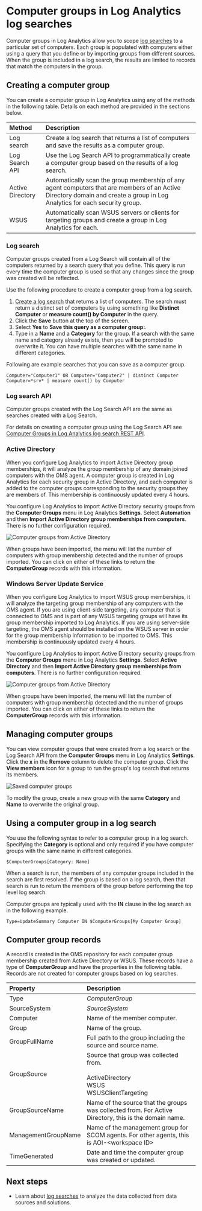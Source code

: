 <properties
    pageTitle="Computer groups in Log Analytics log searches | Microsoft Azure"
    description="Computer groups in Log Analytics allow you to scope log searches to a particular set of computers.  This article describes the different methods you can use to create computer groups and how to use them in a log search."
    services="log-analytics"
    documentationCenter=""
    authors="bwren"
    manager="jwhit"
    editor=""/>

<tags
    ms.service="log-analytics"
    ms.workload="na"
    ms.tgt_pltfrm="na"
    ms.devlang="na"
    ms.topic="article"
    ms.date="09/06/2016"
    ms.author="bwren"/>

# <a name="computer-groups-in-log-analytics-log-searches"></a>Computer groups in Log Analytics log searches
Computer groups in Log Analytics allow you to scope [log searches](log-analytics-log-searches.md) to a particular set of computers.  Each group is populated with computers either using a query that you define or by importing groups from different sources.  When the group is included in a log search, the results are limited to records that match the computers in the group.

## <a name="creating-a-computer-group"></a>Creating a computer group
You can create a computer group in Log Analytics using any of the methods in the following table.  Details on each method are provided in the sections below. 

| Method | Description |
|:---|:---|
| Log search       | Create a log search that returns a list of computers and save the results as a computer group. |
| Log Search API   | Use the Log Search API to programmatically create a computer group based on the results of a log search. |
| Active Directory | Automatically scan the group membership of any agent computers that are members of an Active Directory domain and create a group in Log Analytics for each security group.
| WSUS              | Automatically scan WSUS servers or clients for targeting groups and create a group in Log Analytics for each. |


### <a name="log-search"></a>Log search

Computer groups created from a Log Search will contain all of the computers returned by a search query that you define.  This query is run every time the computer group is used so that any changes since the group was created will be reflected.

Use the following procedure to create a computer group from a log search.

1. [Create a log search](log-analytics-log-searches.md) that returns a list of computers.  The search must return a distinct set of computers by using something like **Distinct Computer** or **measure count() by Computer** in the query.  
2. Click the **Save** button at the top of the screen.
3. Select **Yes** to **Save this query as a computer group:**.
4. Type in a **Name** and a **Category** for the group.  If a search with the same name and category already exists, then you will be prompted to overwrite it.  You can have multiple searches with the same name in different categories. 

Following are example searches that you can save as a computer group.

    Computer="Computer1" OR Computer="Computer2" | distinct Computer 
    Computer=*srv* | measure count() by Computer

### <a name="log-search-api"></a>Log search API

Computer groups created with the Log Search API are the same as searches created with a Log Search.

For details on creating a computer group using the Log Search API see [Computer Groups in Log Analytics log search REST API](log-analytics-log-search-api.md#computer-groups).

### <a name="active-directory"></a>Active Directory

When you configure Log Analytics to import Active Directory group memberships, it will analyze the group membership of any domain joined computers with the OMS agent.  A computer group is created in Log Analytics for each security group in Active Directory, and each computer is added to the computer groups corresponding to the security groups they are members of.  This membership is continuously updated every 4 hours.  

You configure Log Analytics to import Active Directory security groups from the **Computer Groups** menu in Log Analytics **Settings**.  Select **Automation** and then **Import Active Directory group memberships from computers**.  There is no further configuration required.

![Computer groups from Active Directory](media/log-analytics-computer-groups/configure-activedirectory.png)

When groups have been imported, the menu will list the number of computers with group membership detected and the number of groups imported.  You can click on either of these links to return the **ComputerGroup** records with this information.

### <a name="windows-server-update-service"></a>Windows Server Update Service

When you configure Log Analytics to import WSUS group memberships, it will analyze the targeting group membership of any computers with the OMS agent.  If you are using client-side targeting, any computer that is connected to OMS and is part of any WSUS targeting groups will have its group membership imported to Log Analytics. If you are using server-side targeting, the OMS agent should be installed on the WSUS server in order for the group membership information to be imported to OMS.  This membership is continuously updated every 4 hours. 

You configure Log Analytics to import Active Directory security groups from the **Computer Groups** menu in Log Analytics **Settings**.  Select **Active Directory** and then **Import Active Directory group memberships from computers**.  There is no further configuration required.

![Computer groups from Active Directory](media/log-analytics-computer-groups/configure-wsus.png)

When groups have been imported, the menu will list the number of computers with group membership detected and the number of groups imported.  You can click on either of these links to return the **ComputerGroup** records with this information.

## <a name="managing-computer-groups"></a>Managing computer groups

You can view computer groups that were created from a log search or the Log Search API from the **Computer Groups** menu in Log Analytics **Settings**.  Click the **x** in the **Remove** column to delete the computer group.  Click the **View members** icon for a group to run the group's log search that returns its members. 

![Saved computer groups](media/log-analytics-computer-groups/configure-saved.png)

To modify the group, create a new group with the same **Category** and **Name** to overwrite the original group.

## <a name="using-a-computer-group-in-a-log-search"></a>Using a computer group in a log search
You use the following syntax to refer to a computer group in a log search.  Specifying the **Category** is optional and only required if you have computer groups with the same name in different categories. 

    $ComputerGroups[Category: Name]

When a search is run, the members of any computer groups included in the search are first resolved.  If the group is based on a log search, then that search is run to return the members of the group before performing the top level log search.

Computer groups are typically used with the **IN** clause in the log search as in the following example.

    Type=UpdateSummary Computer IN $ComputerGroups[My Computer Group]

## <a name="computer-group-records"></a>Computer group records

A record is created in the OMS repository for each computer group membership created from Active Directory or WSUS.  These records have a type of **ComputerGroup** and have the properties in the following table.  Records are not created for computer groups based on log searches.

| Property | Description |
|:--|:--|
| Type                | *ComputerGroup* |
| SourceSystem        | *SourceSystem*  |
| Computer            | Name of the member computer. |
| Group               | Name of the group. |
| GroupFullName       | Full path to the group including the source and source name.
| GroupSource         | Source that group was collected from. <br><br>ActiveDirectory<br>WSUS<br>WSUSClientTargeting |
| GroupSourceName     | Name of the source that the groups was collected from.  For Active Directory, this is the domain name. |
| ManagementGroupName | Name of the management group for SCOM agents.  For other agents, this is AOI-\<workspace ID\> |
| TimeGenerated       | Date and time the computer group was created or updated. |



## <a name="next-steps"></a>Next steps

- Learn about [log searches](log-analytics-log-searches.md) to analyze the data collected from data sources and solutions.  